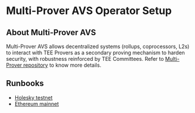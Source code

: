 # Multi-Prover AVS Operator Setup
## About Multi-Prover AVS
Multi-Prover AVS allows decentralized systems (rollups, coprocessors, L2s) to interact with TEE Provers as a secondary proving mechanism to harden security, with robustness reinforced by TEE Committees. Refer to [Multi-Prover repository](https://github.com/automata-network/multi-prover-avs) to know more details.

## Runbooks
* [Holesky testnet](https://atanetwork.notion.site/Automata-Multi-Prover-AVS-Testnet-Operator-Guide-48ad947de8404716b9e4e1e946618f08?pvs=74)
* [Ethereum mainnet](https://atanetwork.notion.site/Automata-Multi-Prover-AVS-Mainnet-Operator-Guide-c97ce084638e47038a00123946045859?pvs=74)